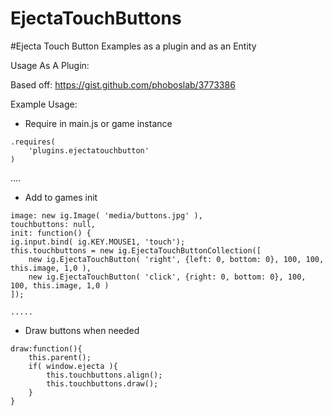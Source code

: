 EjectaTouchButtons
==================

#Ejecta Touch Button Examples as a plugin and as an Entity

Usage As A Plugin:

Based off:
https://gist.github.com/phoboslab/3773386

Example Usage:

- Require in main.js or game instance
```
.requires(
    'plugins.ejectatouchbutton' 
)
```
....
- Add to games init
```
image: new ig.Image( 'media/buttons.jpg' ),
touchbuttons: null,
init: function() {
ig.input.bind( ig.KEY.MOUSE1, 'touch');	
this.touchbuttons = new ig.EjectaTouchButtonCollection([
    new ig.EjectaTouchButton( 'right', {left: 0, bottom: 0}, 100, 100, this.image, 1,0 ),
    new ig.EjectaTouchButton( 'click', {right: 0, bottom: 0}, 100, 100, this.image, 1,0 )
]);

.....
```
- Draw buttons when needed
```
draw:function(){
	this.parent();
	if( window.ejecta ){
		this.touchbuttons.align(); 
		this.touchbuttons.draw(); 
	}
}
```
